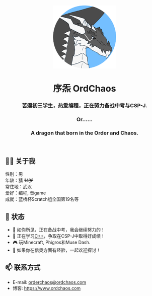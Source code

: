 <div align="center"> 
  </br>
    <img src="https://raw.githubusercontent.com/OrdChaos/OrdChaos/main/avatar.png" width="200" />
  </br>
  
  # 序炁 OrdChaos
  ### 苦逼初三学生，热爱编程，正在努力备战中考与CSP-J.
  ### Or......
  ### A dragon that born in the Order and Chaos.
  </br>
</div>

## 👨🏻 关于我
性别：男  
年龄：猜 ~~14岁~~<br>
常住地：武汉  
爱好：编程, 音game<br>
成就：蓝桥杯Scratch组全国第19名等

## 💬 状态
- 🔭 如你所见，正在备战中考，我会继续努力的！
- 🌱 正在学习[C++](https://github.com/topics/cpp)，争取在CSP-J中取得好成绩！
- 🎮 玩Minecraft, Phigros和Muse Dash.
- 🤔 如果你在信奥方面有经验，一起欢迎探讨！

## 📫 联系方式
- E-mail: orderchaos@ordchaos.com
- 博客: https://www.ordchaos.com
